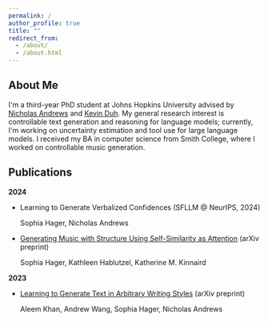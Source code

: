 ```yaml
---
permalink: /
author_profile: true
title: ""
redirect_from: 
  - /about/
  - /about.html
---
```


About Me
---
I'm a third-year PhD student at Johns Hopkins University advised by [Nicholas Andrews](https://www.cs.jhu.edu/~noa/) and [Kevin Duh](https://www.cs.jhu.edu/~kevinduh/). My general research interest is controllable text generation and reasoning for language models; currently, I'm working on uncertainty estimation and tool use for large language models. I received my BA in computer science from Smith College, where I worked on controllable music generation.

Publications
---
**2024**
- Learning to Generate Verbalized Confidences (SFLLM @ NeurIPS, 2024)

  Sophia Hager, Nicholas Andrews

- [Generating Music with Structure Using Self-Similarity as Attention](https://arxiv.org/pdf/2406.15647) (arXiv preprint)

  Sophia Hager, Kathleen Hablutzel, Katherine M. Kinnaird
  
**2023**

- [Learning to Generate Text in Arbitrary Writing Styles](https://arxiv.org/abs/2312.17242) (arXiv preprint)

  Aleem Khan, Andrew Wang, Sophia Hager, Nicholas Andrews


